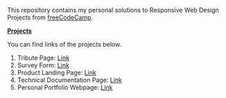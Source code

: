 This repository contains my personal solutions to Responsive Web Design Projects from [freeCodeCamp](https://www.freecodecamp.org/).

[**Projects**](https://www.freecodecamp.org/learn/responsive-web-design/#responsive-web-design-projects)

You can find links of the projects below.
1. Tribute Page: [Link](https://www.freecodecamp.org/learn/responsive-web-design/responsive-web-design-projects/build-a-tribute-page)
2. Survey Form: [Link](https://www.freecodecamp.org/learn/responsive-web-design/responsive-web-design-projects/build-a-survey-form)
3. Product Landing Page: [Link](https://www.freecodecamp.org/learn/responsive-web-design/responsive-web-design-projects/build-a-product-landing-page)
4. Technical Documentation Page: [Link](https://www.freecodecamp.org/learn/responsive-web-design/responsive-web-design-projects/build-a-technical-documentation-page)
5. Personal Portfolio Webpage: [Link](https://www.freecodecamp.org/learn/responsive-web-design/responsive-web-design-projects/build-a-personal-portfolio-webpage)
